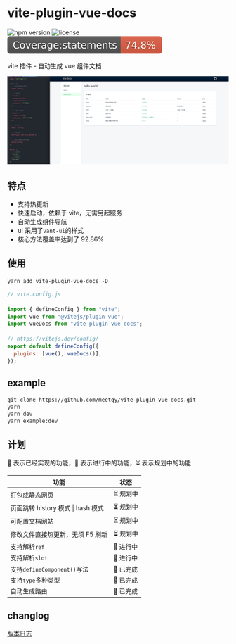 # vite-plugin-vue-docs

![npm version](https://img.shields.io/npm/v/vite-plugin-vue-docs)
![license](https://img.shields.io/npm/l/vite-plugin-vue-docs)
![jest coverage](./badges/badge-statements.svg)

vite 插件 - 自动生成 vue 组件文档

![preview](./preview.png)

## 特点

- 支持热更新
- 快速启动，依赖于 vite，无需另起服务
- 自动生成组件导航
- ui 采用了`vant-ui`的样式
- 核心方法覆盖率达到了 92.86%

## 使用

```shell
yarn add vite-plugin-vue-docs -D
```

```js
// vite.config.js

import { defineConfig } from "vite";
import vue from "@vitejs/plugin-vue";
import vueDocs from "vite-plugin-vue-docs";

// https://vitejs.dev/config/
export default defineConfig({
  plugins: [vue(), vueDocs()],
});
```

## example

```shell
git clone https://github.com/meetqy/vite-plugin-vue-docs.git
yarn
yarn dev
yarn example:dev
```

## 计划

🚀 表示已经实现的功能，👷 表示进行中的功能，⏳ 表示规划中的功能

| 功能                               | 状态      |
| ---------------------------------- | --------- |
| 打包成静态网页                     | ⏳ 规划中 |
| 页面跳转 history 模式 \| hash 模式 | ⏳ 规划中 |
| 可配置文档网站                     | ⏳ 规划中 |
| 修改文件直接热更新，无须 F5 刷新   | ⏳ 规划中 |
| 支持解析`ref`                      | 👷 进行中 |
| 支持解析`slot`                     | 👷 进行中 |
| 支持`defineComponent()`写法        | 🚀 已完成 |
| 支持`type`多种类型                 | 🚀 已完成 |
| 自动生成路由                       | 🚀 已完成 |

## changlog

[版本日志](./CHANGELOG.md)
